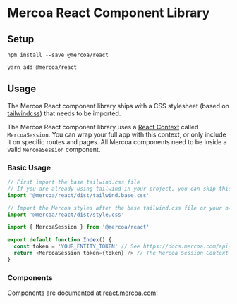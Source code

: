 # Mercoa React Component Library

## Setup

`npm install --save @mercoa/react`

`yarn add @mercoa/react`

## Usage

The Mercoa React component library ships with a CSS stylesheet (based on [tailwindcss](https://tailwindcss.com/)) that needs to be imported.

The Mercoa React component library uses a [React Context](https://legacy.reactjs.org/docs/context.html) called `MercoaSession`. You can wrap your full app with this context, or only include it on specific routes and pages. All Mercoa components need to be inside a valid `MercoaSession` component.

### Basic Usage

```javascript
// First import the base tailwind.css file
// If you are already using tailwind in your project, you can skip this step
import '@mercoa/react/dist/tailwind.base.css'

// Import the Mercoa styles after the base tailwind.css file or your own tailwind CSS
import '@mercoa/react/dist/style.css'

import { MercoaSession } from '@mercoa/react'

export default function Index() {
  const token = 'YOUR_ENTITY_TOKEN' // See https://docs.mercoa.com/api-reference/entity/user/generate-jwt-token
  return <MercoaSession token={token} /> // The Mercoa Session Context without any children will render the full entity portal
}
```

### Components

Components are documented at [react.mercoa.com](https://react.mercoa.com)!

